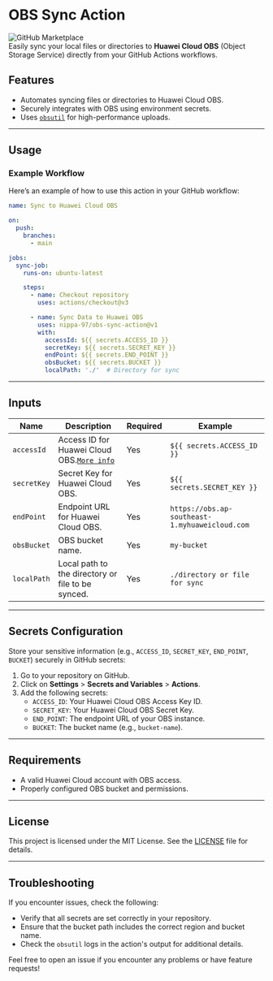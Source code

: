 
# OBS Sync Action

![GitHub Marketplace](https://img.shields.io/badge/Marketplace-OBS%20Sync-blue.svg?colorA=24292e&colorB=0366d6&style=flat-square)  
Easily sync your local files or directories to **Huawei Cloud OBS** (Object Storage Service) directly from your GitHub Actions workflows.

## Features

- Automates syncing files or directories to Huawei Cloud OBS.
- Securely integrates with OBS using environment secrets.
- Uses [`obsutil`](https://support.huaweicloud.com/intl/en-us/utiltg-obs/obs_11_0001.html) for high-performance uploads.

---

## Usage

### Example Workflow

Here’s an example of how to use this action in your GitHub workflow:

```yaml
name: Sync to Huawei Cloud OBS

on:
  push:
    branches:
      - main

jobs:
  sync-job:
    runs-on: ubuntu-latest

    steps:
      - name: Checkout repository
        uses: actions/checkout@v3

      - name: Sync Data to Huawei OBS
        uses: nippa-97/obs-sync-action@v1
        with:
          accessId: ${{ secrets.ACCESS_ID }}
          secretKey: ${{ secrets.SECRET_KEY }}
          endPoint: ${{ secrets.END_POINT }}
          obsBucket: ${{ secrets.BUCKET }}
          localPath: './'  # Directory for sync
```

---

## Inputs

| Name          | Description                                                   | Required | Example                                      |
|---------------|---------------------------------------------------------------|----------|----------------------------------------------|
| `accessId`    | Access ID for Huawei Cloud OBS.[`More info`](https://support.huaweicloud.com/intl/en-us/clientogw-obs/obs_03_0405.html)                              | Yes      | `${{ secrets.ACCESS_ID }}`                  |
| `secretKey`   | Secret Key for Huawei Cloud OBS.                              | Yes      | `${{ secrets.SECRET_KEY }}`                 |
| `endPoint`    | Endpoint URL for Huawei Cloud OBS.                            | Yes      | `https://obs.ap-southeast-1.myhuaweicloud.com` |
| `obsBucket`   | OBS bucket name.                                              | Yes      | `my-bucket`                     |
| `localPath`   | Local path to the directory or file to be synced.             | Yes      | `./directory or file for sync`                            |

---

## Secrets Configuration

Store your sensitive information (e.g., `ACCESS_ID`, `SECRET_KEY`, `END_POINT`, `BUCKET`) securely in GitHub secrets:

1. Go to your repository on GitHub.
2. Click on **Settings** > **Secrets and Variables** > **Actions**.
3. Add the following secrets:
   - `ACCESS_ID`: Your Huawei Cloud OBS Access Key ID.
   - `SECRET_KEY`: Your Huawei Cloud OBS Secret Key.
   - `END_POINT`: The endpoint URL of your OBS instance.
   - `BUCKET`: The bucket name (e.g., `bucket-name`).

---

## Requirements

- A valid Huawei Cloud account with OBS access.
- Properly configured OBS bucket and permissions.

---

## License

This project is licensed under the MIT License. See the [LICENSE](LICENSE) file for details.

---

## Troubleshooting

If you encounter issues, check the following:
- Verify that all secrets are set correctly in your repository.
- Ensure that the bucket path includes the correct region and bucket name.
- Check the `obsutil` logs in the action's output for additional details.

Feel free to open an issue if you encounter any problems or have feature requests!